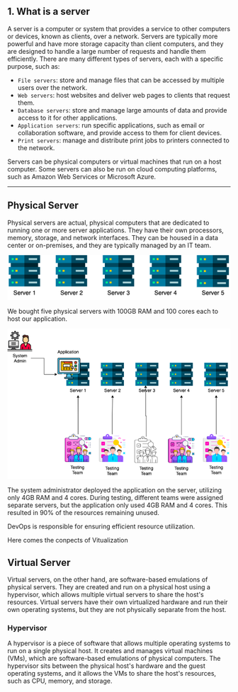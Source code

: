 ## 1. What is a server

A server is a computer or system that provides a service to other computers or devices, known as clients, over a network. Servers are typically more powerful and have more storage capacity than client computers, and they are designed to handle a large number of requests and handle them efficiently. There are many different types of servers, each with a specific purpose, such as:

- `File servers`: store and manage files that can be accessed by multiple users over the network.
- `Web servers`: host websites and deliver web pages to clients that request them.
- `Database servers`: store and manage large amounts of data and provide access to it for other applications.
- `Application servers`: run specific applications, such as email or collaboration software, and provide access to them for client devices.
- `Print servers`: manage and distribute print jobs to printers connected to the network.

Servers can be physical computers or virtual machines that run on a host computer. Some servers can also be run on cloud computing platforms, such as Amazon Web Services or Microsoft Azure.

---
## Physical Server 

Physical servers are actual, physical computers that are dedicated to running one or more server applications. They have their own processors, memory, storage, and network interfaces. They can be housed in a data center or on-premises, and they are typically managed by an IT team.

![Physical Server](./Screenshot_physical_server.png)

We bought five physical servers with 100GB RAM and 100 cores each to host our application. 

![Physical Server](./Screenshot_physical_server_testers.png)

The system administrator deployed the application on the server, utilizing only 4GB RAM and 4 cores. During testing, different teams were assigned separate servers, but the application only used 4GB RAM and 4 cores. This resulted in 90% of the resources remaining unused.

DevOps is responsible for ensuring efficient resource utilization.

Here comes the conpects of Vitualization

## Virtual Server

Virtual servers, on the other hand, are software-based emulations of physical servers. They are created and run on a physical host using a hypervisor, which allows multiple virtual servers to share the host's resources. Virtual servers have their own virtualized hardware and run their own operating systems, but they are not physically separate from the host.

### Hypervisor 

A hypervisor is a piece of software that allows multiple operating systems to run on a single physical host. It creates and manages virtual machines (VMs), which are software-based emulations of physical computers. The hypervisor sits between the physical host's hardware and the guest operating systems, and it allows the VMs to share the host's resources, such as CPU, memory, and storage. 








